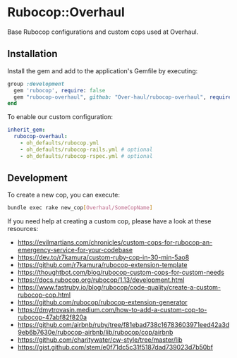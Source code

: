 # Rubocop::Overhaul

Base Rubocop configurations and custom cops used at Overhaul.

## Installation

Install the gem and add to the application's Gemfile by executing:

```ruby
group :development
  gem 'rubocop', require: false
  gem "rubocop-overhaul", github: "Over-haul/rubocop-overhaul", require: false
end
```

To enable our custom configuration:
```yml
inherit_gem:
  rubocop-overhaul:
    - oh_defaults/rubocop.yml
    - oh_defaults/rubocop-rails.yml # optional
    - oh_defaults/rubocop-rspec.yml # optional
```

## Development

To create a new cop, you can execute:

```bash
bundle exec rake new_cop[Overhaul/SomeCopName]
```

If you need help at creating a custom cop, please have a look at these resources:
- https://evilmartians.com/chronicles/custom-cops-for-rubocop-an-emergency-service-for-your-codebase
- https://dev.to/r7kamura/custom-ruby-cop-in-30-min-5ao8
- https://github.com/r7kamura/rubocop-extension-template
- https://thoughtbot.com/blog/rubocop-custom-cops-for-custom-needs
- https://docs.rubocop.org/rubocop/1.13/development.html
- https://www.fastruby.io/blog/rubocop/code-quality/create-a-custom-rubocop-cop.html
- https://github.com/rubocop/rubocop-extension-generator
- https://dmytrovasin.medium.com/how-to-add-a-custom-cop-to-rubocop-47abf82f820a
- https://github.com/airbnb/ruby/tree/f81ebad738c16783603971eed42a3d9eb6b7630e/rubocop-airbnb/lib/rubocop/cop/airbnb
- https://github.com/charitywater/cw-style/tree/master/lib
- https://gist.github.com/stem/e0f71dc5c31f5187dad739023d7b50bf
